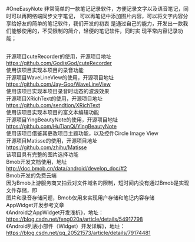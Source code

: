 #OneEasyNote
非常简单的一款笔记记录软件，方便记录文字以及语音笔记，同时可以再网络端同步文字笔记，
可以再笔记中添加图片内容，可以将文字内容分享给好友的简单的笔记软件，我们开发的初衷
是通过自己的能力，开发出一款我们能够使用的，不受限制的简介，轻便的笔记软件，同时实
现平常内容记录功能；

##

开源项目cuteRecorder的使用，开源项目地址 <br>
https://github.com/GodisGod/cuteRecorder <br>
使用该项目实现本项目的录音功能 <br>
开源项目WaveLineView的使用，开源项目地址 <br>
https://github.com/Jay-Goo/WaveLineView <br>
使用该项目实现本项目录音时动态的波浪效果 <br>
开源项目XRichText的使用，开源项目地址 <br>
https://github.com/sendtion/XRichText <br>
使用该项目实现本项目的富文本编辑功能 <br>
开源项目YingBeautyNote的使用，开源项目地址 <br>
https://github.com/HuTianQi/YingBeautyNote <br>
使用该项目借鉴其更改项目主题功能，以及控件Circle Image View <br>
开源项目Matisse的使用，开源项目地址 <br>
https://github.com/zhihu/Matisse <br>
该项目具有完整的图片选择功能 <br>
Bmob开发文档使用，地址 <br>
http://doc.bmob.cn/data/android/develop_doc/#2 <br>
Bmob开发的免费云端 <br>
因为Bmob上游服务商又拍云对文件域名的限制，短时间内没有通过Bmob是实现文件存储，即 <br>
图片和录音存储问题，Bmob仅用来实现用户存储和笔记内容存储 <br>
AppWidget开发参考文章 <br>
《Android之AppWidget开发浅析》，地址： <br>
https://blog.csdn.net/feng020a/article/details/54917798 <br>
《Android列表小部件（Widget）开发详解》，地址： <br>
https://blog.csdn.net/qq_20521573/article/details/79174481 <br>

